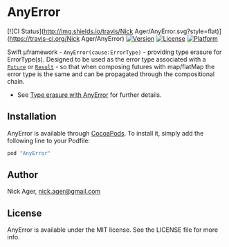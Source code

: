 # AnyError

[![CI Status](http://img.shields.io/travis/Nick Ager/AnyError.svg?style=flat)](https://travis-ci.org/Nick Ager/AnyError)
[![Version](https://img.shields.io/cocoapods/v/AnyError.svg?style=flat)](http://cocoapods.org/pods/AnyError)
[![License](https://img.shields.io/cocoapods/l/AnyError.svg?style=flat)](http://cocoapods.org/pods/AnyError)
[![Platform](https://img.shields.io/cocoapods/p/AnyError.svg?style=flat)](http://cocoapods.org/pods/AnyError)

Swift µframework - `AnyError(cause:ErrorType)` - providing type erasure for ErrorType(s). Designed to be used as the error type associated with a [`Future`](https://github.com/Thomvis/BrightFutures) or [`Result`](https://github.com/antitypical/Result) - so that when composing futures with map/flatMap the error type is the same and can be propagated through the compositional chain.

* See [Type erasure with AnyError](http://nickager.com/blog/2016/03/07/AnyError) for further details.

## Installation

AnyError is available through [CocoaPods](http://cocoapods.org). To install
it, simply add the following line to your Podfile:

```ruby
pod "AnyError"
```

## Author

Nick Ager, nick.ager@gmail.com

## License

AnyError is available under the MIT license. See the LICENSE file for more info.
